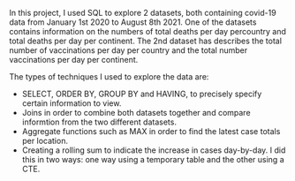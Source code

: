 In this project, I used SQL to explore 2 datasets, both containing covid-19 data from January 1st 2020 to August 8th 2021. One of the datasets contains information on the numbers of total deaths per day percountry and total deaths per day per continent. The 2nd dataset has describes the total number of vaccinations per day per country and the total number vaccinations per day per continent. 

The types of techniques I used to explore the data are:

- SELECT, ORDER BY, GROUP BY and HAVING, to precisely specify certain information to view.
- Joins in order to combine both datasets together and compare informtion from the two different datasets.
- Aggregate functions such as MAX in order to find the latest case totals per location.
- Creating a rolling sum to indicate the increase in cases day-by-day. I did this in two ways: one way using a temporary table and the other using a CTE.
